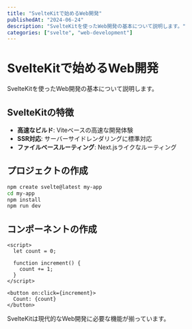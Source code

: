 ```yaml
---
title: "SvelteKitで始めるWeb開発"
publishedAt: "2024-06-24"
description: "SvelteKitを使ったWeb開発の基本について説明します。"
categories: ["svelte", "web-development"]
---
```


# SvelteKitで始めるWeb開発

SvelteKitを使ったWeb開発の基本について説明します。

## SvelteKitの特徴

- **高速なビルド**: Viteベースの高速な開発体験
- **SSR対応**: サーバーサイドレンダリングに標準対応
- **ファイルベースルーティング**: Next.jsライクなルーティング

## プロジェクトの作成

```bash
npm create svelte@latest my-app
cd my-app
npm install
npm run dev
```

## コンポーネントの作成

```svelte
<script>
  let count = 0;
  
  function increment() {
    count += 1;
  }
</script>

<button on:click={increment}>
  Count: {count}
</button>
```

SvelteKitは現代的なWeb開発に必要な機能が揃っています。